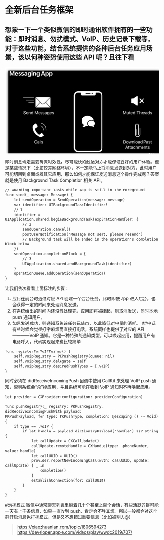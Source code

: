# 全新后台任务框架
## 想象一下一个类似微信的即时通讯软件拥有的一些功能：即时消息、勿扰模式、VoIP、历史记录下载等，对于这些功能，结合系统提供的各种后台任务应用场景，该以何种姿势使用这些 API 呢？且往下看
![-w658](media/15610317373266/15613050374364.jpg)

即时消息肯定需要确保时效性，尽可能快的触达对方才能保证良好的用户体验。但是某些情况下（比如较差网络环境），不一定能马上将消息发送到对方，此时用户可能切回到桌面或者其它应用，那么如何才能保证发送消息这个操作完成呢？答案就是使用 Background Task Completion 相关 API。
```
// Guarding Important Tasks While App is Still in the Foreground
func send(_ message: Message) {
    let sendOperation = SendOperation(message: message)
    var identifier: UIBackgroundTaskIdentifier!
    // 1
    identifier = UIApplication.shared.beginBackgroundTask(expirationHandler: {
        // 2
        sendOperation.cancel()
        postUserNotification("Message not sent, please resend")
        // Background task will be ended in the operation's completion block below
    })
    sendOperation.completionBlock = {
        // 3
        UIApplication.shared.endBackgroundTask(identifier)
    }
    operationQueue.addOperation(sendOperation)
}
```
让我们依次看看上面标注的步骤：

1. 应用在前台时通过对应 API 创建一个后台任务，此时即使 app 进入后台，也会获得一定的时间来处理消息发送。
2. 在系统给出的时间内还没有处理完，应用即将被挂起，则取消发送，同时本地 push 通知用户。
3. 如果发送成功，则通知系统该任务已结束，以此降低对电量的消耗。
##电话
有些时候会觉得打字麻烦而直接打电话，系统同样也提供了对应的 API————VoIP 通知。它是一种特殊的通知类型，可以唤起应用，提醒用户有电话呼入，代码实现起来也比较简单
```
func registerForVoIPPushes() {
    self.voipRegistry = PKPushRegistry(queue: nil)
    self.voipRegistry.delegate = self
    self.voipRegistry.desiredPushTypes = [.voIP]
}
```
同时必须在 didReceiveIncomingPush 回调中使用 CallKit 来处理 VoIP push 通知，否则系统会“杀”掉应用，并且系统可能在收到 VoIP 通知时不再唤起应用。

```
let provider = CXProvider(configuration: providerConfiguration)

func pushRegistry(_ registry: PKPushRegistry, didReceiveIncomingPushWith payload:
PKPushPayload, for type: PKPushType, completion: @escaping () -> Void) {
    if type == .voIP {
        if let handle = payload.dictionaryPayload["handle"] as? String {
            let callUpdate = CXCallUpdate()
            callUpdate.remoteHandle = CXHandle(type: .phoneNumber, value: handle)
            let callUUID = UUID()
            provider.reportNewIncomingCall(with: callUUID, update: callUpdate) { _ in
                completion()
            }
            establishConnection(for: callUUID)
        }
    }
}
```

#勿扰模式
微信中通常聊天列表里躺着几十个甚至上百个会话，有些活跃的群可能一天有上千条信息，如果一直收到 push，肯定会不胜其烦。所以一般都会对这个群开启消息免打扰模式，但是又不想错过重要信息（比如被别人@）


> https://xiaozhuanlan.com/topic/1806594273
> https://developer.apple.com/videos/play/wwdc2019/707/